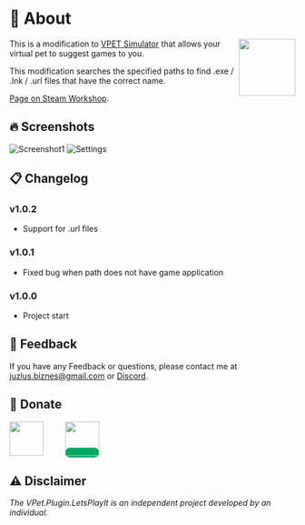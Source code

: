 # 🤔 About
<img src="https://steamuserimages-a.akamaihd.net/ugc/2079031399340727036/129516EFD5D85E1A1458CD531D9694A8C8B6813C/?imw=5000&imh=5000&ima=fit&impolicy=Letterbox&imcolor=%23000000&letterbox=false" align="right" width="100px"/>

This is a modification to [VPET Simulator](https://store.steampowered.com/app/1920960/VPet/) that allows your virtual pet to suggest games to you.

This modification searches the specified paths to find .exe / .lnk / .url files that have the correct name.

 [Page on Steam Workshop](https://steamcommunity.com/sharedfiles/filedetails/?id=3043846932).

## 🔥 Screenshots

![Screenshot1](https://steamuserimages-a.akamaihd.net/ugc/2079031399340731701/124CA82798463FB6B4A2C3D9619BC93E91B87A26/?imw=5000&imh=5000&ima=fit&impolicy=Letterbox&imcolor=%23000000&letterbox=false)
![Settings](https://steamuserimages-a.akamaihd.net/ugc/2079031399340731728/E33CC0FB9A662A867D57C7F56CF92F68E49E79B6/?imw=5000&imh=5000&ima=fit&impolicy=Letterbox&imcolor=%23000000&letterbox=false)

## 📋 Changelog

### v1.0.2
- Support for .url files
### v1.0.1
- Fixed bug when path does not have game application
### v1.0.0
- Project start

## 📝 Feedback

If you have any Feedback or questions, please contact me at juzlus.biznes@gmail.com or [Discord](https://discordapp.com/users/284780352042434570).


## 💝 Donate
<span>
  <a href="https://www.buymeacoffee.com/juzlus" target="_blank" alt="buymeacoffee" style="width: 40%; text-decoration: none; margin-right: 20px;">
    <img src="https://www.codehim.com/wp-content/uploads/2022/09/bmc-button-640x180.png" style="height: 60px;">
  </a>
  <a>⠀</a>
  <a href="https://buycoffee.to/juzlus" target="_blank" alt="buycoffee" style="text-decoration: none; width: 40%; background-color: rgb(0, 169, 98);border-radius: 10px;">
    <img src="https://buycoffee.to/btn/buycoffeeto-btn-primary.svg" style="height: 60px">
  </a>
</span>


## ⚠️ Disclaimer

_The VPet.Plugin.LetsPlayIt is an independent project developed by an individual._
